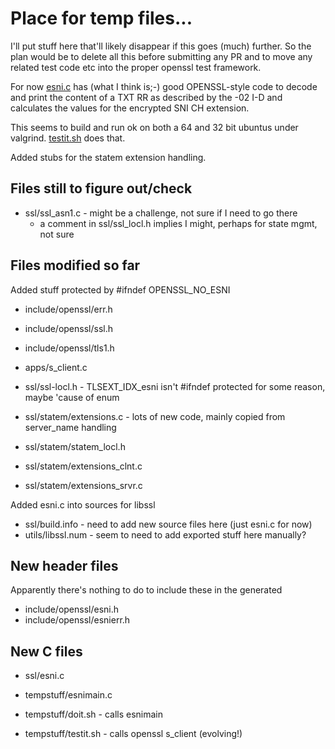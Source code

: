 
# Place for temp files...

I'll put stuff here that'll likely disappear if this
goes (much) further. So the plan would be to delete
all this before submitting any PR and to move any
related test code etc into the proper openssl test
framework.

For now [esni.c](../ssl/esni.c) has (what I think is;-) 
good OPENSSL-style code to decode and print the 
content of a TXT RR as described by the -02 I-D
and calculates the values for the encrypted SNI
CH extension.

This seems to build and run ok on both a 64 and
32 bit ubuntus under valgrind. [testit.sh](./testit.sh)
does that.

Added stubs for the statem extension handling.

## Files still to figure out/check

- ssl/ssl_asn1.c - might be a challenge, not sure if I need to go there
	- a comment in ssl/ssl_locl.h implies I might, perhaps for state mgmt, not sure

## Files modified so far

Added stuff protected by #ifndef OPENSSL_NO_ESNI 
- include/openssl/err.h
- include/openssl/ssl.h
- include/openssl/tls1.h
- apps/s_client.c

- ssl/ssl-locl.h - TLSEXT_IDX_esni isn't #ifndef protected for some reason, maybe 'cause of enum
- ssl/statem/extensions.c - lots of new code, mainly copied from server_name handling
- ssl/statem/statem_locl.h
- ssl/statem/extensions_clnt.c
- ssl/statem/extensions_srvr.c 

Added esni.c into sources for libssl
- ssl/build.info - need to add new source files here (just esni.c for now)
- utils/libssl.num - seem to need to add exported stuff here manually?

## New header files

Apparently there's nothing to do to include these in the
generated 

- include/openssl/esni.h
- include/openssl/esnierr.h

## New C files

- ssl/esni.c

- tempstuff/esnimain.c
- tempstuff/doit.sh - calls esnimain
- tempstuff/testit.sh - calls openssl s_client (evolving!)





